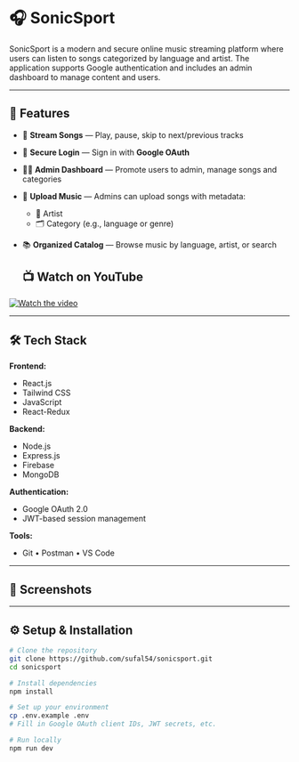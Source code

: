 # 🎧 SonicSport

SonicSport is a modern and secure online music streaming platform where users can listen to songs categorized by language and artist. The application supports Google authentication and includes an admin dashboard to manage content and users.

---

## 🚀 Features

- 🎵 **Stream Songs** — Play, pause, skip to next/previous tracks
- 🔐 **Secure Login** — Sign in with **Google OAuth**
- 🧑‍💼 **Admin Dashboard** — Promote users to admin, manage songs and categories
- 📁 **Upload Music** — Admins can upload songs with metadata:
  - 🎤 Artist
  - 🗂️ Category (e.g., language or genre)
- 📚 **Organized Catalog** — Browse music by language, artist, or search

  ## 📺 Watch on YouTube

[![Watch the video](https://img.youtube.com/vi/vvDjeB59SMk/0.jpg)](https://youtu.be/vvDjeB59SMk?si=5Vo0DmIwCldZdds7)

---

## 🛠️ Tech Stack

**Frontend:**  
- React.js
- Tailwind CSS  
- JavaScript
- React-Redux

**Backend:**  
- Node.js  
- Express.js
- Firebase
- MongoDB  

**Authentication:**  
- Google OAuth 2.0  
- JWT-based session management  

**Tools:**  
- Git • Postman • VS Code

---

## 📸 Screenshots


---

## ⚙️ Setup & Installation

```bash
# Clone the repository
git clone https://github.com/sufal54/sonicsport.git
cd sonicsport

# Install dependencies
npm install

# Set up your environment
cp .env.example .env
# Fill in Google OAuth client IDs, JWT secrets, etc.

# Run locally
npm run dev
